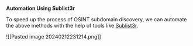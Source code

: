 **Automation Using Sublist3r**

To speed up the process of OSINT subdomain discovery, we can automate the above methods with the help of tools like [Sublist3r](https://github.com/aboul3la/Sublist3r).

![[Pasted image 20240212231214.png]]
